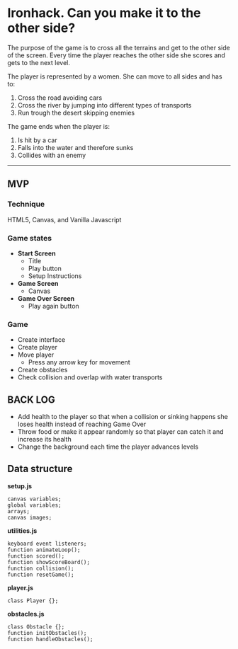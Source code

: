 # Ironhack. Can you make it to the other side?


The purpose of the game is to cross all the terrains and get to the other side of the screen. Every time the player reaches the other side she scores and gets to the next level.

The player is represented by a women. She can move to all sides and has to:

1. Cross the road avoiding cars
2. Cross the river by jumping into different types of transports
3. Run trough the desert skipping enemies

The game ends when the player is:

1. Is hit by a car
2. Falls into the water and therefore sunks
3. Collides with an enemy

* * *
## MVP
### Technique
HTML5, Canvas, and Vanilla Javascript
### Game states
* __Start Screen__
  * Title
  * Play button
  * Setup Instructions
* __Game Screen__
  * Canvas
* __Game Over Screen__
  * Play again button

### Game
* Create interface
* Create player
* Move player
  * Press any arrow key for movement
* Create obstacles
* Check collision and overlap with water transports

## BACK LOG

* Add health to the player so that when a collision or sinking happens she loses health instead of reaching Game Over
* Throw food or make it appear randomly so that player can catch it and increase its health
* Change the background each time the player advances levels

## Data structure
__setup.js__

````
canvas variables;
global variables;
arrays;
canvas images;
````
__utilities.js__

````
keyboard event listeners;
function animateLoop();
function scored();
function showScoreBoard();
function collision();
function resetGame();
````
__player.js__

````
class Player {};
````
__obstacles.js__

````
class Obstacle {};
function initObstacles();
function handleObstacles();
````